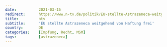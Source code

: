 ```yaml
---
date:          2021-03-15
redirect:      https://www.n-tv.de/politik/EU-stellte-Astrazeneca-weitgehend-von-Haftung-frei-article22425800.html
title:         ntv
subtitle:      'EU stellte Astrazeneca weitgehend von Haftung frei'
country:       DE
categories:    [Impfung, Recht, MSM]
tags:          [astrazeneca]
---
```

